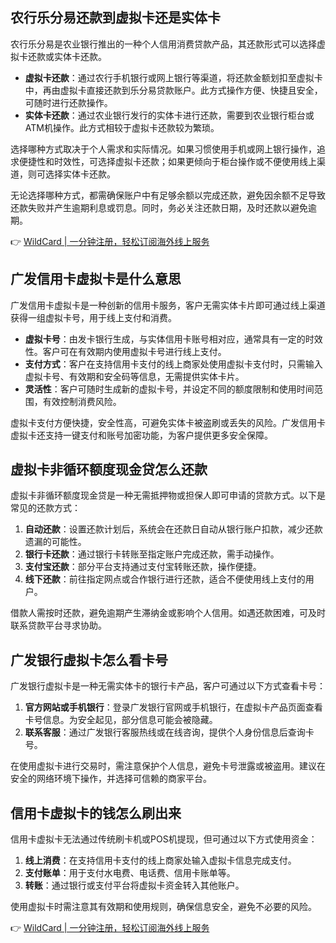 ## 农行乐分易还款到虚拟卡还是实体卡

农行乐分易是农业银行推出的一种个人信用消费贷款产品，其还款形式可以选择虚拟卡还款或实体卡还款。

- **虚拟卡还款**：通过农行手机银行或网上银行等渠道，将还款金额划扣至虚拟卡中，再由虚拟卡直接还款到乐分易贷款账户。此方式操作方便、快捷且安全，可随时进行还款操作。
- **实体卡还款**：通过农业银行发行的实体卡进行还款，需要到农业银行柜台或ATM机操作。此方式相较于虚拟卡还款较为繁琐。

选择哪种方式取决于个人需求和实际情况。如果习惯使用手机或网上银行操作，追求便捷性和时效性，可选择虚拟卡还款；如果更倾向于柜台操作或不便使用线上渠道，则可选择实体卡还款。

无论选择哪种方式，都需确保账户中有足够余额以完成还款，避免因余额不足导致还款失败并产生逾期利息或罚息。同时，务必关注还款日期，及时还款以避免逾期。

👉 [WildCard | 一分钟注册，轻松订阅海外线上服务](https://bit.ly/bewildcard)

## 广发信用卡虚拟卡是什么意思

广发信用卡虚拟卡是一种创新的信用卡服务，客户无需实体卡片即可通过线上渠道获得一组虚拟卡号，用于线上支付和消费。

- **虚拟卡号**：由发卡银行生成，与实体信用卡账号相对应，通常具有一定的时效性。客户可在有效期内使用虚拟卡号进行线上支付。
- **支付方式**：客户在支持信用卡支付的线上商家处使用虚拟卡支付时，只需输入虚拟卡号、有效期和安全码等信息，无需提供实体卡片。
- **灵活性**：客户可随时生成新的虚拟卡号，并设定不同的额度限制和使用时间范围，有效控制消费风险。

虚拟卡支付方便快捷，安全性高，可避免实体卡被盗刷或丢失的风险。广发信用卡虚拟卡还支持一键支付和账号加密功能，为客户提供更多安全保障。

## 虚拟卡非循环额度现金贷怎么还款

虚拟卡非循环额度现金贷是一种无需抵押物或担保人即可申请的贷款方式。以下是常见的还款方式：

1. **自动还款**：设置还款计划后，系统会在还款日自动从银行账户扣款，减少还款遗漏的可能性。
2. **银行卡还款**：通过银行卡转账至指定账户完成还款，需手动操作。
3. **支付宝还款**：部分平台支持通过支付宝转账还款，操作便捷。
4. **线下还款**：前往指定网点或合作银行进行还款，适合不便使用线上支付的用户。

借款人需按时还款，避免逾期产生滞纳金或影响个人信用。如遇还款困难，可及时联系贷款平台寻求协助。

## 广发银行虚拟卡怎么看卡号

广发银行虚拟卡是一种无需实体卡的银行卡产品，客户可通过以下方式查看卡号：

1. **官方网站或手机银行**：登录广发银行官网或手机银行，在虚拟卡产品页面查看卡号信息。为安全起见，部分信息可能会被隐藏。
2. **联系客服**：通过广发银行客服热线或在线咨询，提供个人身份信息后查询卡号。

在使用虚拟卡进行交易时，需注意保护个人信息，避免卡号泄露或被盗用。建议在安全的网络环境下操作，并选择可信赖的商家平台。

## 信用卡虚拟卡的钱怎么刷出来

信用卡虚拟卡无法通过传统刷卡机或POS机提现，但可通过以下方式使用资金：

1. **线上消费**：在支持信用卡支付的线上商家处输入虚拟卡信息完成支付。
2. **支付账单**：用于支付水电费、电话费、信用卡账单等。
3. **转账**：通过银行或支付平台将虚拟卡资金转入其他账户。

使用虚拟卡时需注意其有效期和使用规则，确保信息安全，避免不必要的风险。

👉 [WildCard | 一分钟注册，轻松订阅海外线上服务](https://bit.ly/bewildcard)